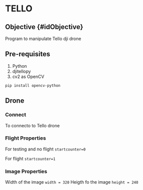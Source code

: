 # TELLO

## Objective {#idObjective}
Program to manipulate Tello dji drone

## Pre-requisites 
1. Python
2. djitellopy 
3. cv2 as OpenCV
```shell
pip install opencv-python
```
## Drone 

### Connect 
To connecto to Tello drone

### Flight Properties
For testing and no flight
`startcounter=0` 

For flight 
`startcounter=1`


### Image Properties
Width of the image
`width = 320`
Heigth fo the image
`height = 240` 




